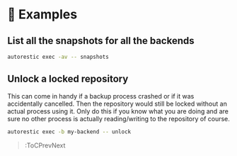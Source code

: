 # 🐣 Examples

## List all the snapshots for all the backends

```bash
autorestic exec -av -- snapshots
```

## Unlock a locked repository

This can come in handy if a backup process crashed or if it was accidentally cancelled. Then the repository would still be locked without an actual process using it. Only do this if you know what you are doing and are sure no other process is actually reading/writing to the repository of course.

```bash
autorestic exec -b my-backend -- unlock
```

> :ToCPrevNext
